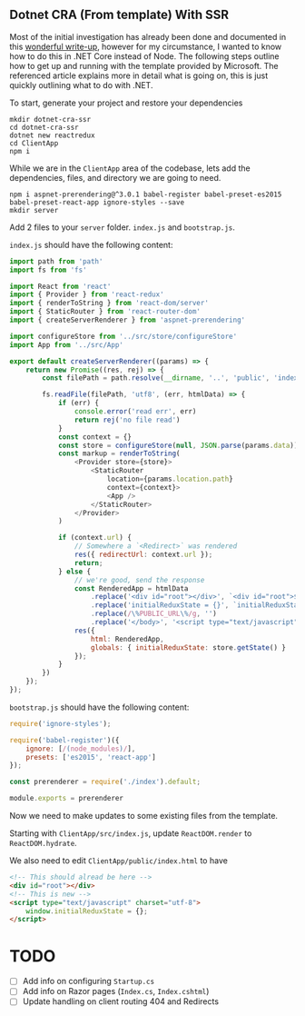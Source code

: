 ## Dotnet CRA (From template) With SSR

Most of the initial investigation has already been done and documented in this [wonderful write-up](https://medium.com/bucharestjs/upgrading-a-create-react-app-project-to-a-ssr-code-splitting-setup-9da57df2040a), however for my circumstance, I wanted to know how to do this in .NET Core instead of Node. The following steps outline how to get up and running with the template provided by Microsoft. The referenced article explains more in detail what is going on, this is just quickly outlining what to do with .NET.

To start, generate your project and restore your dependencies

    mkdir dotnet-cra-ssr
    cd dotnet-cra-ssr
    dotnet new reactredux
    cd ClientApp
    npm i

While we are in the `ClientApp` area of the codebase, lets add the dependencies, files, and directory we are going to need.

    npm i aspnet-prerendering@^3.0.1 babel-register babel-preset-es2015 babel-preset-react-app ignore-styles --save
    mkdir server

Add 2 files to your `server` folder. `index.js` and `bootstrap.js`.

`index.js` should have the following content:

```js
import path from 'path'
import fs from 'fs'

import React from 'react'
import { Provider } from 'react-redux'
import { renderToString } from 'react-dom/server'
import { StaticRouter } from 'react-router-dom'
import { createServerRenderer } from 'aspnet-prerendering'

import configureStore from '../src/store/configureStore'
import App from '../src/App'

export default createServerRenderer((params) => {
    return new Promise((res, rej) => {
        const filePath = path.resolve(__dirname, '..', 'public', 'index.html')

        fs.readFile(filePath, 'utf8', (err, htmlData) => {
            if (err) {
                console.error('read err', err)
                return rej('no file read')
            }
            const context = {}
            const store = configureStore(null, JSON.parse(params.data))
            const markup = renderToString(
                <Provider store={store}>
                    <StaticRouter
                        location={params.location.path}
                        context={context}>
                        <App />
                    </StaticRouter>
                </Provider>
            )

            if (context.url) {
                // Somewhere a `<Redirect>` was rendered
                res({ redirectUrl: context.url });
                return;
            } else {
                // we're good, send the response
                const RenderedApp = htmlData
                    .replace('<div id="root"></div>', `<div id="root">${markup}</div>`)
                    .replace('initialReduxState = {}', `initialReduxState=${JSON.stringify(store.getState())}`)
                    .replace(/\%PUBLIC_URL\%/g, '')
                    .replace('</body>', '<script type="text/javascript" src="/static/js/bundle.js"></script>\n</body>')
                res({
                    html: RenderedApp,
                    globals: { initialReduxState: store.getState() }
                });
            }
        })
    });
});
```

`bootstrap.js` should have the following content:

```js
require('ignore-styles');

require('babel-register')({
    ignore: [/(node_modules)/],
    presets: ['es2015', 'react-app']
});

const prerenderer = require('./index').default;

module.exports = prerenderer
```

Now we need to make updates to some existing files from the template.

Starting with `ClientApp/src/index.js`, update `ReactDOM.render` to `ReactDOM.hydrate`.

We also need to edit `ClientApp/public/index.html` to have

```html
<!-- This should alread be here -->
<div id="root"></div>
<!-- This is new -->
<script type="text/javascript" charset="utf-8">
    window.initialReduxState = {};
</script>
```

# TODO

-   [ ] Add info on configuring `Startup.cs`
-   [ ] Add info on Razor pages (`Index.cs`, `Index.cshtml`)
-   [ ] Update handling on client routing 404 and Redirects
